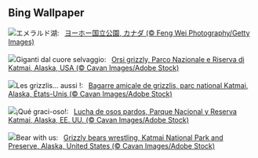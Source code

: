 ## Bing Wallpaper
![](https://www.bing.com/th?id=OHR.YohoNP_JA-JP5965096200_UHD.jpg&w=1000)エメラルド湖:&nbsp;&ensp;[ヨーホー国立公園, カナダ (© Feng Wei Photography/Getty Images)](https://www.bing.com/th?id=OHR.YohoNP_JA-JP5965096200_UHD.jpg)
<br><br/>
![](https://www.bing.com/th?id=OHR.WrestlingBears_IT-IT9855887848_UHD.jpg&w=1000)Giganti dal cuore selvaggio:&nbsp;&ensp;[Orsi grizzly, Parco Nazionale e Riserva di Katmai, Alaska, USA (© Cavan Images/Adobe Stock)](https://www.bing.com/th?id=OHR.WrestlingBears_IT-IT9855887848_UHD.jpg)
<br><br/>
![](https://www.bing.com/th?id=OHR.WrestlingBears_FR-FR0316323134_UHD.jpg&w=1000)Les grizzlis... aussi !:&nbsp;&ensp;[Bagarre amicale de grizzlis, parc national Katmai, Alaska, États-Unis (© Cavan Images/Adobe Stock)](https://www.bing.com/th?id=OHR.WrestlingBears_FR-FR0316323134_UHD.jpg)
<br><br/>
![](https://www.bing.com/th?id=OHR.WrestlingBears_ES-ES0873710105_UHD.jpg&w=1000)¡Qué graci-oso!:&nbsp;&ensp;[Lucha de osos pardos, Parque Nacional y Reserva Katmai, Alaska, EE. UU. (© Cavan Images/Adobe Stock)](https://www.bing.com/th?id=OHR.WrestlingBears_ES-ES0873710105_UHD.jpg)
<br><br/>
![](https://www.bing.com/th?id=OHR.WrestlingBears_EN-GB3380146887_UHD.jpg&w=1000)Bear with us:&nbsp;&ensp;[Grizzly bears wrestling, Katmai National Park and Preserve, Alaska, United States (© Cavan Images/Adobe Stock)](https://www.bing.com/th?id=OHR.WrestlingBears_EN-GB3380146887_UHD.jpg)
<br><br/>
